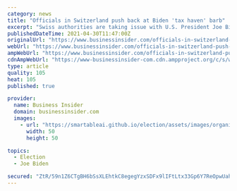 ```yaml
---
category: news
title: "Officials in Switzerland push back at Biden 'tax haven' barb"
excerpt: "Swiss authorities are taking issue with U.S. President Joe Biden's comment that many companies use Switzerland, and two other territories,"
publishedDateTime: 2021-04-30T11:47:00Z
originalUrl: "https://www.businessinsider.com/officials-in-switzerland-push-back-at-biden-tax-haven-barb-2021-4"
webUrl: "https://www.businessinsider.com/officials-in-switzerland-push-back-at-biden-tax-haven-barb-2021-4"
ampWebUrl: "https://www.businessinsider.com/officials-in-switzerland-push-back-at-biden-tax-haven-barb-2021-4?amp"
cdnAmpWebUrl: "https://www-businessinsider-com.cdn.ampproject.org/c/s/www.businessinsider.com/officials-in-switzerland-push-back-at-biden-tax-haven-barb-2021-4?amp"
type: article
quality: 105
heat: 105
published: true

provider:
  name: Business Insider
  domain: businessinsider.com
  images:
    - url: "https://smartableai.github.io/election/assets/images/organizations/businessinsider.com-50x50.jpg"
      width: 50
      height: 50

topics:
  - Election
  - Joe Biden

secured: "ZtR/59n1Z6CTgBH6bSsXLEhtkC8egegYzxSDFx9lIFtLtx33Gp6Y7ReOpwUah8V8YDRWa7VRDnkHQbaUbA9WNkfXlWd6psshaVcE6n293ASC2NDZNEtHTAZVmNxTGKnlwrsNqe4jXvcG6zaV8S0ey56aG6CBy/P+RR8G5BJzZPyyp5vMqTb8COeV/jGE6RqBV+96ONd0hBCAhJU4Z1M7A7Idn+y18lr3cDEi9Stt4bEJ5lzSg2x5La5kJhSJuU63noi491ZNyc4Yb2FhKfUpTibpEx93tXDwmlnCC6uekKyQd+GPbYi1E8RiWOJk8mJgJnoBhinUzPByT6I+14CW/Hf3rQmnbZNKWQF8pUO1A/4=;3fXPkFHVPuueVZn91mMJyQ=="
---
```



